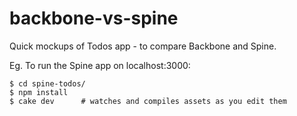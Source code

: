backbone-vs-spine
=================

Quick mockups of Todos app - to compare Backbone and Spine.

Eg. To run the Spine app on localhost:3000:

    $ cd spine-todos/
    $ npm install
    $ cake dev      # watches and compiles assets as you edit them
